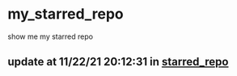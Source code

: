 # my_starred_repo
show me my starred repo

update at 11/22/21 20:12:31 in [starred_repo](./index.html)
---

